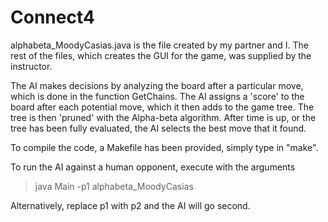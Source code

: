 # Connect4

alphabeta_MoodyCasias.java is the file created by my partner and I. 
The rest of the files, which creates the GUI for the game, was supplied by the instructor.

The AI makes decisions by analyzing the board after a particular move, which is done in the function GetChains.
The AI assigns a 'score' to the board after each potential move, which it then adds to the game tree.
The tree is then 'pruned' with the Alpha-beta algorithm.
After time is up, or the tree has been fully evaluated, the AI selects the best move that it found.

To compile the code, a Makefile has been provided, simply type in "make".

To run the AI against a human opponent, execute with the arguments 

  > java Main -p1 alphabeta_MoodyCasias
  
  Alternatively, replace p1 with p2 and the AI will go second. 
  
  
